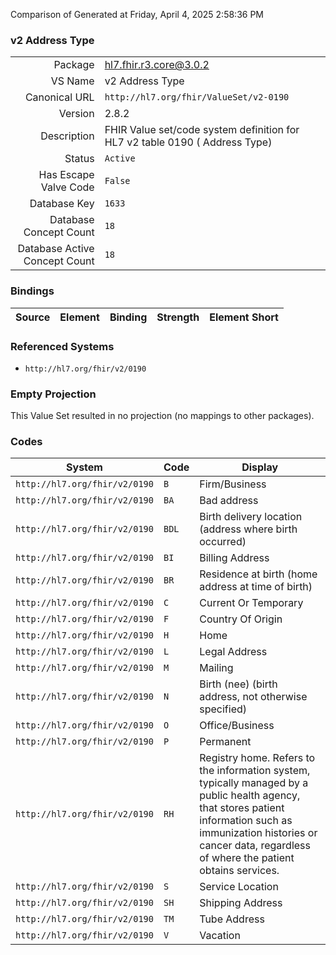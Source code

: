 Comparison of 
Generated at Friday, April 4, 2025 2:58:36 PM

### v2 Address Type

|      |     |
| ---: | --- |
| Package | hl7.fhir.r3.core@3.0.2 |
| VS Name | v2 Address Type |
| Canonical URL | `http://hl7.org/fhir/ValueSet/v2-0190` |
| Version | 2.8.2 |
| Description | FHIR Value set/code system definition for HL7 v2 table 0190 ( Address Type) |
| Status | `Active` |
| Has Escape Valve Code | `False` |
| Database Key | `1633` |
| Database Concept Count | `18` |
| Database Active Concept Count | `18` |
### Bindings

| Source | Element | Binding | Strength | Element Short |
| ------ | ------- | ------- | -------- | ------------- |

### Referenced Systems

* `http://hl7.org/fhir/v2/0190`
### Empty Projection

This Value Set resulted in no projection (no mappings to other packages).

### Codes

| System | Code | Display |
| ------ | ---- | ------- |
| `http://hl7.org/fhir/v2/0190` | `B` | Firm/Business |
| `http://hl7.org/fhir/v2/0190` | `BA` | Bad address |
| `http://hl7.org/fhir/v2/0190` | `BDL` | Birth delivery location  (address where birth occurred) |
| `http://hl7.org/fhir/v2/0190` | `BI` | Billing Address |
| `http://hl7.org/fhir/v2/0190` | `BR` | Residence at birth (home address at time of birth) |
| `http://hl7.org/fhir/v2/0190` | `C` | Current Or Temporary |
| `http://hl7.org/fhir/v2/0190` | `F` | Country Of Origin |
| `http://hl7.org/fhir/v2/0190` | `H` | Home |
| `http://hl7.org/fhir/v2/0190` | `L` | Legal Address |
| `http://hl7.org/fhir/v2/0190` | `M` | Mailing |
| `http://hl7.org/fhir/v2/0190` | `N` | Birth (nee)  (birth address, not otherwise specified) |
| `http://hl7.org/fhir/v2/0190` | `O` | Office/Business |
| `http://hl7.org/fhir/v2/0190` | `P` | Permanent |
| `http://hl7.org/fhir/v2/0190` | `RH` | Registry home. Refers to the information system, typically managed by a public health agency, that stores patient information such as immunization histories or cancer data, regardless of where the patient obtains services. |
| `http://hl7.org/fhir/v2/0190` | `S` | Service Location |
| `http://hl7.org/fhir/v2/0190` | `SH` | Shipping Address |
| `http://hl7.org/fhir/v2/0190` | `TM` | Tube Address |
| `http://hl7.org/fhir/v2/0190` | `V` | Vacation |
